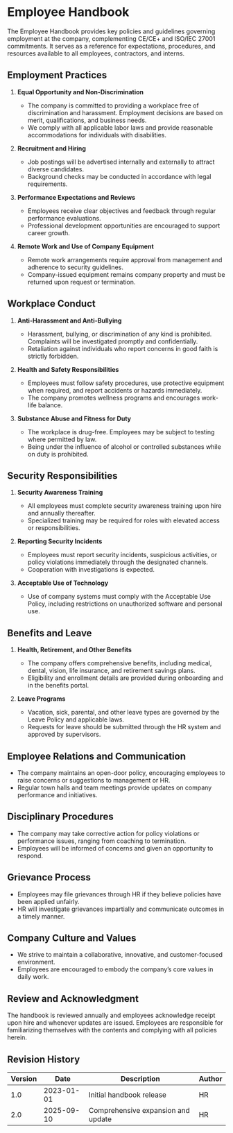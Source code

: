 # Employee Handbook

The Employee Handbook provides key policies and guidelines governing employment at the company, complementing CE/CE+ and ISO/IEC 27001 commitments. It serves as a reference for expectations, procedures, and resources available to all employees, contractors, and interns.

## Employment Practices
1. **Equal Opportunity and Non-Discrimination**
   - The company is committed to providing a workplace free of discrimination and harassment. Employment decisions are based on merit, qualifications, and business needs.
   - We comply with all applicable labor laws and provide reasonable accommodations for individuals with disabilities.

2. **Recruitment and Hiring**
   - Job postings will be advertised internally and externally to attract diverse candidates.
   - Background checks may be conducted in accordance with legal requirements.

3. **Performance Expectations and Reviews**
   - Employees receive clear objectives and feedback through regular performance evaluations.
   - Professional development opportunities are encouraged to support career growth.

4. **Remote Work and Use of Company Equipment**
   - Remote work arrangements require approval from management and adherence to security guidelines.
   - Company-issued equipment remains company property and must be returned upon request or termination.

## Workplace Conduct
1. **Anti-Harassment and Anti-Bullying**
   - Harassment, bullying, or discrimination of any kind is prohibited. Complaints will be investigated promptly and confidentially.
   - Retaliation against individuals who report concerns in good faith is strictly forbidden.

2. **Health and Safety Responsibilities**
   - Employees must follow safety procedures, use protective equipment when required, and report accidents or hazards immediately.
   - The company promotes wellness programs and encourages work-life balance.

3. **Substance Abuse and Fitness for Duty**
   - The workplace is drug-free. Employees may be subject to testing where permitted by law.
   - Being under the influence of alcohol or controlled substances while on duty is prohibited.

## Security Responsibilities
1. **Security Awareness Training**
   - All employees must complete security awareness training upon hire and annually thereafter.
   - Specialized training may be required for roles with elevated access or responsibilities.

2. **Reporting Security Incidents**
   - Employees must report security incidents, suspicious activities, or policy violations immediately through the designated channels.
   - Cooperation with investigations is expected.

3. **Acceptable Use of Technology**
   - Use of company systems must comply with the Acceptable Use Policy, including restrictions on unauthorized software and personal use.

## Benefits and Leave
1. **Health, Retirement, and Other Benefits**
   - The company offers comprehensive benefits, including medical, dental, vision, life insurance, and retirement savings plans.
   - Eligibility and enrollment details are provided during onboarding and in the benefits portal.

2. **Leave Programs**
   - Vacation, sick, parental, and other leave types are governed by the Leave Policy and applicable laws.
   - Requests for leave should be submitted through the HR system and approved by supervisors.

## Employee Relations and Communication
- The company maintains an open-door policy, encouraging employees to raise concerns or suggestions to management or HR.
- Regular town halls and team meetings provide updates on company performance and initiatives.

## Disciplinary Procedures
- The company may take corrective action for policy violations or performance issues, ranging from coaching to termination.
- Employees will be informed of concerns and given an opportunity to respond.

## Grievance Process
- Employees may file grievances through HR if they believe policies have been applied unfairly.
- HR will investigate grievances impartially and communicate outcomes in a timely manner.

## Company Culture and Values
- We strive to maintain a collaborative, innovative, and customer-focused environment.
- Employees are encouraged to embody the company’s core values in daily work.

## Review and Acknowledgment
The handbook is reviewed annually and employees acknowledge receipt upon hire and whenever updates are issued. Employees are responsible for familiarizing themselves with the contents and complying with all policies herein.

## Revision History
| Version | Date       | Description                        | Author |
|---------|------------|------------------------------------|--------|
| 1.0     | 2023-01-01 | Initial handbook release           | HR     |
| 2.0     | 2025-09-10 | Comprehensive expansion and update | HR     |
